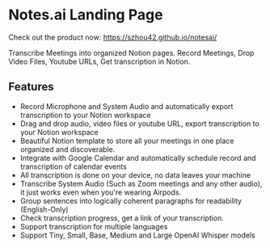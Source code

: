 # Notes.ai Landing Page
Check out the product now: https://szhou42.github.io/notesai/

Transcribe Meetings into organized Notion pages.
Record Meetings, Drop Video Files, Youtube URLs, Get transcription in Notion.

## Features

- Record Microphone and System Audio and automatically export transcription to your Notion workspace
- Drag and drop audio, video files or youtube URL, export transcription to your Notion workspace
- Beautiful Notion template to store all your meetings in one place organized and discoverable.
- Integrate with Google Calendar and automatically schedule record and transcription of calendar events
- All transcription is done on your device, no data leaves your machine
- Transcribe System Audio (Such as Zoom meetings and any other audio), it just works even when you're wearing Airpods.
- Group sentences into logically coherent paragraphs for readability (English-Only)
- Check transcription progress, get a link of your transcription.
- Support transcription for multiple languages
- Support Tiny, Small, Base, Medium and Large OpenAI Whisper models
